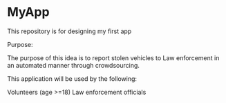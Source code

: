 # MyApp
This repository is for designing my first app

Purpose:

The purpose of this idea is to report stolen vehicles to Law enforcement in an automated manner through crowdsourcing.

This application will be used by the following:

Volunteers (age >=18)
Law enforcement officials
